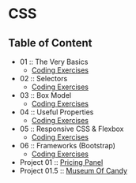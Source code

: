 # CSS
## Table of Content
- 01 :: The Very Basics
    - [Coding Exercises]()
- 02 :: Selectors
    - [Coding Exercises]()
- 03 :: Box Model
    - [Coding Exercises]()
- 04 :: Useful Properties
    - [Coding Exercises]()
- 05 :: Responsive CSS & Flexbox
    - [Coding Exercises]()
- 06 :: Frameworks (Bootstrap)
    - [Coding Exercises]()
- Project 01   :: [Pricing Panel]()
- Project 01.5 :: [Museum Of Candy]()